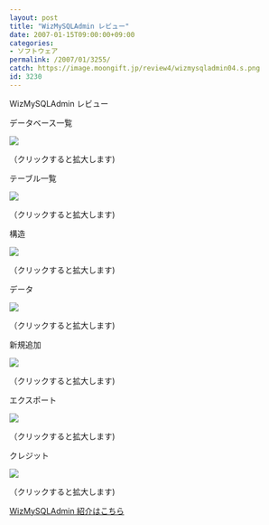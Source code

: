 ```yaml
---
layout: post
title: "WizMySQLAdmin レビュー"
date: 2007-01-15T09:00:00+09:00
categories:
- ソフトウェア
permalink: /2007/01/3255/
catch: https://image.moongift.jp/review4/wizmysqladmin04.s.png
id: 3230
---
```

WizMySQLAdmin レビュー  
<!--more-->

データベース一覧

  

  

[![](https://image.moongift.jp/review4/wizmysqladmin01.s.png)](https://image.moongift.jp/review4/wizmysqladmin01.png)  
  
（クリックすると拡大します)

  

テーブル一覧

  

[![](https://image.moongift.jp/review4/wizmysqladmin02.s.png)](https://image.moongift.jp/review4/wizmysqladmin02.png)  
  
（クリックすると拡大します)

  

構造

  

[![](https://image.moongift.jp/review4/wizmysqladmin03.s.png)](https://image.moongift.jp/review4/wizmysqladmin03.png)  
  
（クリックすると拡大します)

  

データ

  

[![](https://image.moongift.jp/review4/wizmysqladmin04.s.png)](https://image.moongift.jp/review4/wizmysqladmin04.png)  
  
（クリックすると拡大します)

  

新規追加

  

[![](https://image.moongift.jp/review4/wizmysqladmin05.s.png)](https://image.moongift.jp/review4/wizmysqladmin05.png)  
  
（クリックすると拡大します)

  

エクスポート

  

[![](https://image.moongift.jp/review4/wizmysqladmin06.s.png)](https://image.moongift.jp/review4/wizmysqladmin06.png)  
  
（クリックすると拡大します)

  

クレジット

  

[![](https://image.moongift.jp/review4/wizmysqladmin07.s.png)](https://image.moongift.jp/review4/wizmysqladmin07.png)  
  
（クリックすると拡大します)

  

[WizMySQLAdmin 紹介はこちら](http://oss.moongift.jp/intro/i-3242.html)

